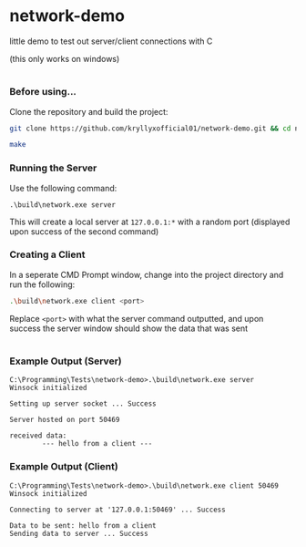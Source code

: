 # network-demo
little demo to test out server/client connections with C

(this only works on windows)

#

### Before using...
Clone the repository and build the project:
```bash
git clone https://github.com/kryllyxofficial01/network-demo.git && cd network-demo
```
```bash
make
```

### Running the Server
Use the following command:
```
.\build\network.exe server
```

This will create a local server at `127.0.0.1:*` with a random port (displayed upon success of the second command)

### Creating a Client
In a seperate CMD Prompt window, change into the project directory and run the following:
```bash
.\build\network.exe client <port>
```
Replace `<port>` with what the server command outputted, and upon success the server window should show the data that was sent

#

### Example Output (Server)
```
C:\Programming\Tests\network-demo>.\build\network.exe server
Winsock initialized

Setting up server socket ... Success

Server hosted on port 50469

received data:
        --- hello from a client ---
```

### Example Output (Client)
```
C:\Programming\Tests\network-demo>.\build\network.exe client 50469
Winsock initialized

Connecting to server at '127.0.0.1:50469' ... Success

Data to be sent: hello from a client
Sending data to server ... Success
```
